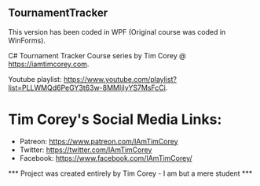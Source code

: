 ## TournamentTracker


This version has been coded in WPF (Original course was coded in WinForms).


C# Tournament Tracker Course series by Tim Corey @ https://iamtimcorey.com.


Youtube playlist: https://www.youtube.com/playlist?list=PLLWMQd6PeGY3t63w-8MMIjIyYS7MsFcCi.


# Tim Corey's Social Media Links:

* Patreon: https://www.patreon.com/IAmTimCorey
* Twitter: https://twitter.com/IAmTimCorey
* Facebook: https://www.facebook.com/IAmTimCorey/


*** Project was created entirely by Tim Corey - I am but a mere student ***

